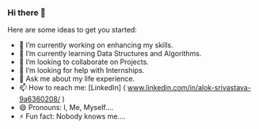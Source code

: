 ### Hi there 👋


Here are some ideas to get you started:

- 🔭 I’m currently working on enhancing my skills.
- 🌱 I’m currently learning Data Structures and Algorithms.
- 👯 I’m looking to collaborate on Projects.
- 🤔 I’m looking for help with Internships.
- 💬 Ask me about my life experience.
- 📫 How to reach me: [LinkedIn] ( www.linkedin.com/in/alok-srivastava-9a6360208/ )
- 😄 Pronouns: I, Me, Myself....
- ⚡ Fun fact: Nobody knows me....

